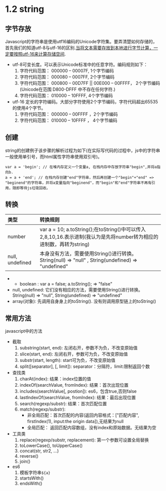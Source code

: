 # 1.2 string

## 字节存放

Javascript的字符串是使用utf16编码的Unicode字符集。要弄清楚如何存储的，首先我们的知道utf-8与utf-16的区别.[当将文本需要存放到本地进行字节计算，一定要按照utf-16来计算存储空间](http://www.alloyteam.com/2013/12/js-calculate-the-number-of-bytes-occupied-by-a-string/%29。当将文本需要存放到本地进行字节计算，一定要按照utf-16来计算存储空间。).

* utf-8可变长度。可以表示Unicode标准中的任意字符。编码规则如下：
  1. 字符代码范围： 000000 – 00007F, 1个字节编码
  2. 字符代码范围： 000080 – 0007FF, 2个字节编码
  3. 字符代码范围： 000800 – 00D7FF \|\| 00E000 – 00FFFF， 2个字节编码 \(Unicode在范围 D800-DFFF 中不存在任何字符.\)
  4. 字符代码范围： 010000 – 10FFFF, 4个字节编码
* utf-16 定长的字符编码。大部分字符使用2个字节编码，字符代码超出65535的使用4个字节。
  1. 字符代码范围： 000000 – 00FFFF ，2个字节编码
  2. 字符代码范围： 010000 – 10FFFF ， 4个字节编码

## 创建

string的创建例子该步骤的解析过程为如下\(在实际写代码的过程中，js中的字符串一般使用单引号，而html属性字符串使用双引号\)。

```
var a = 'begin'; // 在堆内存定义一个变量a, 在栈内存中存放字符串"begin",并将a指向b.
a = a + 'end'; // 在栈内存创建"end"字符串，然后再创建一个"begin"+"end" => "beginend"的字符串，并将a变量指向"beginend"，而"begin"和"end"字符串不再有引用，随即等待js垃圾回收。
```

## 转换

| 类型 | 转换规则 |
| :--- | :--- |
| number | var a = 10; a.toString\(\);在toString\(\)中可以传入2,8,10,16.表示进制\(我认为是先将number转为相应的进制数，再转为string\) |
| null, undefined | 本身没有方法，需要使用String\(\)进行转换。String\(null\) =&gt; "null" , String\(undefined\) =&gt; "undefined" |

* * boolean : var a = false; a.toString\(\); =&gt; "false"
* null, undefined: 它们没有相应的方法，需要使用String\(\)进行转换。String\(null\) =&gt; "null", String\(undefined\) =&gt; "undefined"
* array\(对象\): 先调用自身身上的toString\(\). 没有则调用原型链上的toString\(\)

## 常用方法

javascript中的方法

* 截取
  1. substring\(start, end\): 左闭右开，参数不为负，不改变原始值
  2. slice\(start, end\): 左闭右开，参数可为负，不改变原始值
  3. substr\(start, length\): start可为负，不改变原始值
  4. split\(\[separator\], \[, limit\]\): separator：分隔符，limit:限制返回个数
* 查找类
  1. charAt\(index\): 结果：index位置的值
  2. indexOf\(searchValue, fromIndex\): 结果：首次出现位置
  3. includes\(searchValue\[, postion\]\): es6，包含true,否则false
  4. lastIndexOf\(searchValue, fromIndex\): 结果：最后出现位置 
  5. search\(regexp/substr\): 结果：首次匹配位置
  6. match\(regexp/substr\):
     * 非全局匹配：首次匹配的内容\(返回内容格式：\["匹配内容", firstIndex\(1\), input:the origin data\]\),无结果为null
     * 全局匹配： 返回匹配内容数组，没有index和原始数据。无结果为空
* 工具类
  1. replace\(regexp/substr, replacement\): 第一个参数可设置全局替换
  2. toLowerCase\(\), toUpperCase\(\)
  3. concat\(str, str2, ...\)
  4. reverse\(\)
  5. join\(\)
* es6
  1. 模板字符串`${a}`
  2. startsWith\(\)
  3. endsWith\(\)



